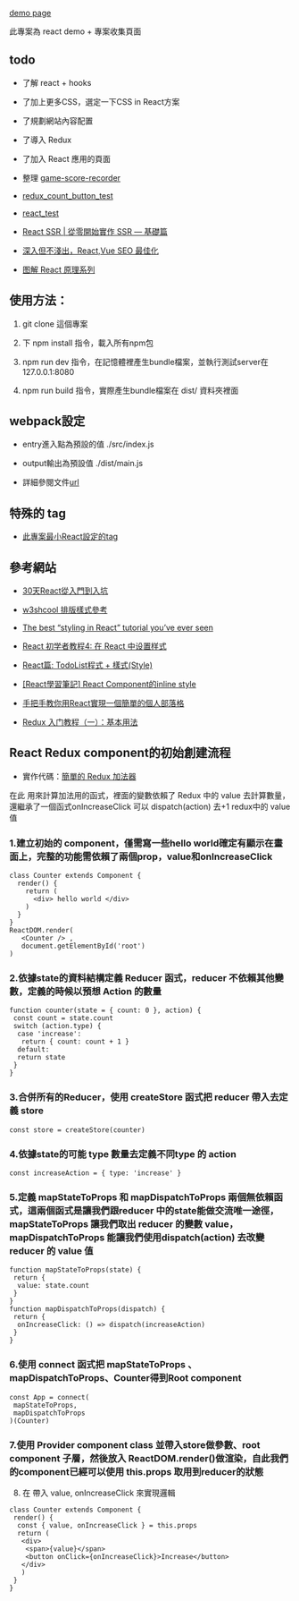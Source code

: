 [demo page](https://nicehorse06.github.io/react-demo/dist/index.html)

此專案為 react demo + 專案收集頁面

## todo

* 了解 react + hooks
* 了加上更多CSS，選定一下CSS in React方案
* 了規劃網站內容配置
* 了導入 Redux 
* 了加入 React 應用的頁面

* 整理 [game-score-recorder](https://github.com/nicehorse06/game-score-recorder)
* [redux_count_button_test](https://github.com/nicehorse06/redux_count_button_test)
* [react_test](https://github.com/nicehorse06/react_test)
* [React SSR | 從零開始實作 SSR — 基礎篇](https://medium.com/%E6%89%8B%E5%AF%AB%E7%AD%86%E8%A8%98/server-side-rendering-ssr-in-reactjs-part1-d2a11890abfc)
* [深入但不淺出，React,Vue SEO 最佳化](https://medium.com/@milkmidi/%E6%B7%B1%E5%85%A5%E4%BD%86%E4%B8%8D%E6%B7%BA%E5%87%BA-react-vue-seo-%E6%9C%80%E4%BD%B3%E5%8C%96-f146a65886a6)
* [图解 React 原理系列](https://github.com/7kms/react-illustration-series)

## 使用方法：

1. git clone 這個專案

2. 下 npm install 指令，載入所有npm包

3. npm run dev 指令，在記憶體裡產生bundle檔案，並執行測試server在 127.0.0.1:8080

4. npm run build 指令，實際產生bundle檔案在 dist/ 資料夾裡面

## webpack設定

* entry進入點為預設的值 ./src/index.js

* output輸出為預設值 ./dist/main.js

* 詳細參閱文件[url](https://webpack.js.org/concepts/)

## 特殊的 tag

* [此專案最小React設定的tag](https://github.com/nicehorse06/demo-collections/tree/v0.0.1)

## 參考網站
* [30天React從入門到入坑](https://ithelp.ithome.com.tw/users/20107317/ironman/1261)

* [w3shcool 排版樣式參考](https://www.w3schools.com/css/css_templates.asp)

* [The best “styling in React” tutorial you’ve ever seen](https://blog.logrocket.com/the-best-styling-in-react-tutorial-youve-ever-seen-676f1284b945)

* [React 初学者教程4: 在 React 中设置样式](https://www.w3cplus.com/react/styling-in-react.html)

* [React篇: TodoList程式 + 樣式(Style)](https://github.com/eyesofkids/ironman2017/tree/master/day19_todolist_style/)

* [[React學習筆記] React Component的inline style](https://andy6804tw.github.io/2018/02/02/styling-react-components/)

* [手把手教你用React實現一個簡單的個人部落格](https://codertw.com/%E8%BB%9F%E9%AB%94%E9%96%8B%E7%99%BC%E5%B7%A5%E5%85%B7/26994/)

* [Redux 入门教程（一）：基本用法](https://medium.com/@nicehorse06/react-redux-component%E7%9A%84%E5%88%9D%E5%A7%8B%E5%89%B5%E5%BB%BA%E6%B5%81%E7%A8%8B-1796e0e97e42)

## React Redux component的初始創建流程

* 實作代碼：[簡單的 Redux 加法器](https://codesandbox.io/s/z2kx5y96r4)

在此<Counter /> 用來計算加法用的函式，裡面的變數依賴了 Redux 中的 value 去計算數量，還繼承了一個函式onIncreaseClick 可以 dispatch(action) 去+1 redux中的 value值

### 1.建立初始的<Counter /> component，僅需寫一些hello world確定有顯示在畫面上，完整的功能需依賴了兩個prop，value和onIncreaseClick
```
class Counter extends Component {
  render() {
    return (
      <div> hello world </div>
    )
  }
}
ReactDOM.render(
   <Counter /> ,
   document.getElementById('root')
)
```
### 2.依據state的資料結構定義 Reducer 函式，reducer 不依賴其他變數，定義的時候以預想 Action 的數量
```
function counter(state = { count: 0 }, action) {
 const count = state.count
 switch (action.type) {
  case 'increase':
   return { count: count + 1 }
  default:
  return state
 }
}
```

### 3.合併所有的Reducer，使用 createStore 函式把 reducer 帶入去定義 store
`const store = createStore(counter)`

### 4.依據state的可能 type 數量去定義不同type 的 action
`const increaseAction = { type: 'increase' }`
### 5.定義 mapStateToProps 和 mapDispatchToProps 兩個無依賴函式，這兩個函式是讓我們跟reducer 中的state能做交流唯一途徑，mapStateToProps 讓我們取出 reducer 的變數 value，mapDispatchToProps 能讓我們使用dispatch(action) 去改變 reducer 的 value 值
```
function mapStateToProps(state) {
 return {
  value: state.count
 }
}
function mapDispatchToProps(dispatch) {
 return {
  onIncreaseClick: () => dispatch(increaseAction)
 }
}
```
### 6.使用 connect 函式把 mapStateToProps 、mapDispatchToProps、Counter得到Root component <App />
```
const App = connect(
 mapStateToProps,
 mapDispatchToProps
)(Counter)
```
### 7.使用 Provider component class 並帶入store做參數、root component <App />子層，然後放入 ReactDOM.render()做渲染，自此我們的component已經可以使用 this.props 取用到reducer的狀態
8. 在 <Counter /> 帶入 value, onIncreaseClick 來實現邏輯
```
class Counter extends Component {
 render() {
  const { value, onIncreaseClick } = this.props
  return (
   <div>
    <span>{value}</span>
    <button onClick={onIncreaseClick}>Increase</button>
   </div>
   )
 }
}
```
